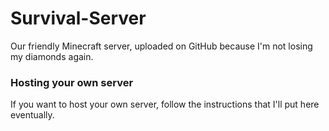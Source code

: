 # Survival-Server
Our friendly Minecraft server, uploaded on GitHub because I'm not losing my diamonds again.

### Hosting your own server
If you want to host your own server, follow the instructions that I'll put here eventually.
